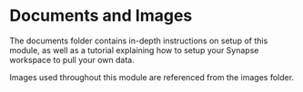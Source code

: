 # Documents and Images

The documents folder contains in-depth instructions on setup of this module, as well as a tutorial explaining how to setup your Synapse workspace to pull your own data. 

Images used throughout this module are referenced from the images folder.
